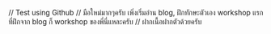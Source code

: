 // Test using Github
// มือใหม่มากๆครับ เพิ่งเริ่มอ่าน blog, ฝึกทักษะตัวเอง workshop แรกที่ฝึกจาก blog ก็ workshop ของพี่นี่แหละครับ
// ฝากเนื้อฝากตัวด้วยครับ